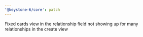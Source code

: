 ```yaml
---
'@keystone-6/core': patch
---
```


Fixed cards view in the relationship field not showing up for many relationships in the create view

